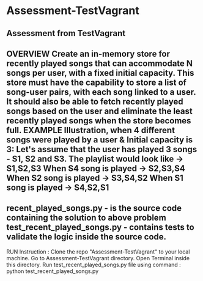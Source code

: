 # Assessment-TestVagrant
Assessment from TestVagrant
----------------------------------------------------------------------------------------------------
OVERVIEW
Create an in-memory store for recently played songs that can accommodate N songs per user, with a fixed initial capacity. 
This store must have the capability to store a list of song-user pairs, with each song linked to a user.
It should also be able to fetch recently played songs based on the user and eliminate the least recently played songs when the store becomes full.
EXAMPLE
Illustration, when 4 different songs were played by a user & Initial capacity is 3: 
Let's assume that the user has played 3 songs - S1, S2 and S3.
The playlist would look like -> S1,S2,S3
When S4 song is played -> S2,S3,S4 
When S2 song is played -> S3,S4,S2 
When S1 song is played -> S4,S2,S1
----------------------------------------------------------------------------------------------------

recent_played_songs.py - is the source code containing the solution to above problem
test_recent_played_songs.py - contains tests to validate the logic inside the source code.
----------------------------------------------------------------------------------------------------
RUN Instruction :
Clone the repo "Assessment-TestVagrant" to your local machine.
Go to Assessment-TestVagrant directory.
Open Terminal inside this directory.
Run test_recent_played_songs.py file using command : python test_recent_played_songs.py
